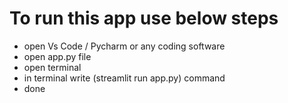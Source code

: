 # To run this app use below steps 
- open Vs Code / Pycharm or any coding software
- open app.py file
- open terminal
- in terminal write (streamlit run app.py) command
- done

